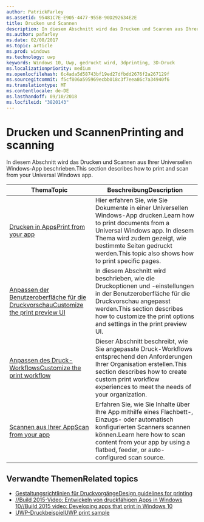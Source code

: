```yaml
---
author: PatrickFarley
ms.assetid: 95481C7E-E905-4477-955B-90D292634E2E
title: Drucken und Scannen
description: In diesem Abschnitt wird das Drucken und Scannen aus Ihrer Universellen Windows-App beschrieben.
ms.author: pafarley
ms.date: 02/08/2017
ms.topic: article
ms.prod: windows
ms.technology: uwp
keywords: Windows 10, Uwp, gedruckt wird, 3dprinting, 3D-Druck
ms.localizationpriority: medium
ms.openlocfilehash: 6c4ada5d58743bf19ed27dfbdd2676f2a267129f
ms.sourcegitcommit: f5cf806a595969ecbb018c3f7eea86c7a34940f6
ms.translationtype: MT
ms.contentlocale: de-DE
ms.lasthandoff: 09/10/2018
ms.locfileid: "3820143"
---
```

# <a name="printing-and-scanning"></a><span data-ttu-id="0c25e-104">Drucken und Scannen</span><span class="sxs-lookup"><span data-stu-id="0c25e-104">Printing and scanning</span></span>


<span data-ttu-id="0c25e-105">In diesem Abschnitt wird das Drucken und Scannen aus Ihrer Universellen Windows-App beschrieben.</span><span class="sxs-lookup"><span data-stu-id="0c25e-105">This section describes how to print and scan from your Universal Windows app.</span></span>

| <span data-ttu-id="0c25e-106">Thema</span><span class="sxs-lookup"><span data-stu-id="0c25e-106">Topic</span></span> | <span data-ttu-id="0c25e-107">Beschreibung</span><span class="sxs-lookup"><span data-stu-id="0c25e-107">Description</span></span> | 
|-------|-------------|
| [<span data-ttu-id="0c25e-108">Drucken in Apps</span><span class="sxs-lookup"><span data-stu-id="0c25e-108">Print from your app</span></span>](print-from-your-app.md) | <span data-ttu-id="0c25e-109">Hier erfahren Sie, wie Sie Dokumente in einer Universellen Windows-App drucken.</span><span class="sxs-lookup"><span data-stu-id="0c25e-109">Learn how to print documents from a Universal Windows app.</span></span> <span data-ttu-id="0c25e-110">In diesem Thema wird zudem gezeigt, wie bestimmte Seiten gedruckt werden.</span><span class="sxs-lookup"><span data-stu-id="0c25e-110">This topic also shows how to print specific pages.</span></span> |
| [<span data-ttu-id="0c25e-111">Anpassen der Benutzeroberfläche für die Druckvorschau</span><span class="sxs-lookup"><span data-stu-id="0c25e-111">Customize the print preview UI</span></span>](customize-the-print-preview-ui.md) | <span data-ttu-id="0c25e-112">In diesem Abschnitt wird beschrieben, wie die Druckoptionen und -einstellungen in der Benutzeroberfläche für die Druckvorschau angepasst werden.</span><span class="sxs-lookup"><span data-stu-id="0c25e-112">This section describes how to customize the print options and settings in the print preview UI.</span></span> |
| [<span data-ttu-id="0c25e-113">Anpassen des Druck-Workflows</span><span class="sxs-lookup"><span data-stu-id="0c25e-113">Customize the print workflow</span></span>](print-workflow-customize.md) | <span data-ttu-id="0c25e-114">Dieser Abschnitt beschreibt, wie Sie angepasste Druck-Workflows entsprechend den Anforderungen Ihrer Organisation erstellen.</span><span class="sxs-lookup"><span data-stu-id="0c25e-114">This section describes how to create custom print workflow experiences to meet the needs of your organization.</span></span>  |
| [<span data-ttu-id="0c25e-115">Scannen aus Ihrer App</span><span class="sxs-lookup"><span data-stu-id="0c25e-115">Scan from your app</span></span>](scan-from-your-app.md) | <span data-ttu-id="0c25e-116">Erfahren Sie, wie Sie Inhalte über Ihre App mithilfe eines Flachbett-, Einzugs- oder automatisch konfigurierten Scanners scannen können.</span><span class="sxs-lookup"><span data-stu-id="0c25e-116">Learn here how to scan content from your app by using a flatbed, feeder, or auto-configured scan source.</span></span>|

## <a name="related-topics"></a><span data-ttu-id="0c25e-117">Verwandte Themen</span><span class="sxs-lookup"><span data-stu-id="0c25e-117">Related topics</span></span>

* [<span data-ttu-id="0c25e-118">Gestaltungsrichtlinien für Druckvorgänge</span><span class="sxs-lookup"><span data-stu-id="0c25e-118">Design guidelines for printing</span></span>](https://msdn.microsoft.com/library/windows/apps/Hh868178)
* [<span data-ttu-id="0c25e-119">//Build 2015-Video: Entwickeln von druckfähigen Apps in Windows 10</span><span class="sxs-lookup"><span data-stu-id="0c25e-119">//Build 2015 video: Developing apps that print in Windows 10</span></span>](https://channel9.msdn.com/Events/Build/2015/2-94)
* [<span data-ttu-id="0c25e-120">UWP-Druckbeispiel</span><span class="sxs-lookup"><span data-stu-id="0c25e-120">UWP print sample</span></span>](http://go.microsoft.com/fwlink/p/?LinkId=619984)
 

